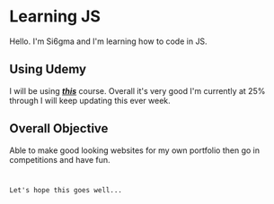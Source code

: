 # Learning JS
Hello. I'm Si6gma and I'm learning how to code in JS.
## Using Udemy
I will be using [***this***](https://www.udemy.com/course/the-complete-javascript-course/) course. Overall it's very good I'm currently at 25% through I will keep updating this ever week.

## Overall Objective
Able to make good looking websites for my own portfolio then go in competitions and have fun.
#
```
Let's hope this goes well...
````